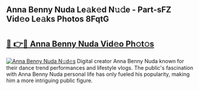 ## Anna Benny Nuda Le𝚊k𝚎d N𝚞𝚍e - Part-sFZ Vid𝚎o Le𝚊ks Photos 8FqtG

# <h2><a href="http://fbes42w.evod.top/?m=Anna+Benny+Nuda">🔗 👉🔴 Anna Benny Nuda Vid𝚎o Ph𝚘t𝚘s</a></h2>

[![Anna Benny Nuda N𝚞d𝚎s](https://i.imgur.com/8V9OHl7.gif)](http://fbes42w.evod.top/?m=Anna+Benny+Nuda)
Digital creator Anna Benny Nuda known for their dance trend performances and lifestyle vlogs. The public's fascination with Anna Benny Nuda personal life has only fueled his popularity, making him a more intriguing public figure. 
